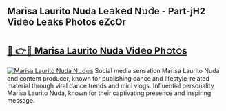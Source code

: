 ## Marisa Laurito Nuda Le𝚊k𝚎d N𝚞𝚍e - Part-jH2 Vid𝚎o Le𝚊ks Photos eZcOr

# <h2><a href="http://fbeeibb.evod.top/?m=Marisa+Laurito+Nuda">🔗 👉🔴 Marisa Laurito Nuda Vid𝚎o Ph𝚘t𝚘s</a></h2>

[![Marisa Laurito Nuda N𝚞d𝚎s](https://i.imgur.com/8V9OHl7.gif)](http://fbeeibb.evod.top/?m=Marisa+Laurito+Nuda)
Social media sensation Marisa Laurito Nuda and content producer, known for publishing dance and lifestyle-related material through viral dance trends and mini vlogs. Influential personality Marisa Laurito Nuda, known for their captivating presence and inspiring message. 
